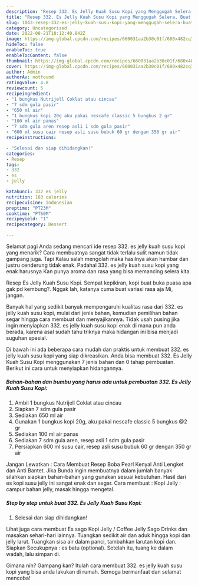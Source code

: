 ```yaml
---
description: "Resep 332. Es Jelly Kuah Susu Kopi yang Menggugah Selera, Buat Buka Puasa Bikin Ngiler"
title: "Resep 332. Es Jelly Kuah Susu Kopi yang Menggugah Selera, Buat Buka Puasa Bikin Ngiler"
slug: 1043-resep-332-es-jelly-kuah-susu-kopi-yang-menggugah-selera-buat-buka-puasa-bikin-ngiler
category: Uncategorized
date: 2022-08-21T10:12:40.842Z
image: https://img-global.cpcdn.com/recipes/660031aa2b30c01f/680x482cq70/332-es-jelly-kuah-susu-kopi-foto-resep-utama.jpg
hideToc: false
enableToc: true
enableTocContent: false
thumbnail: https://img-global.cpcdn.com/recipes/660031aa2b30c01f/680x482cq70/332-es-jelly-kuah-susu-kopi-foto-resep-utama.jpg
cover: https://img-global.cpcdn.com/recipes/660031aa2b30c01f/680x482cq70/332-es-jelly-kuah-susu-kopi-foto-resep-utama.jpg
author: Admin
authorAv: notfound
ratingvalue: 4.8
reviewcount: 5
recipeingredient:
- "1 bungkus Nutrijell Coklat atau cincau"
- "7 sdm gula pasir"
- "650 ml air"
- "1 bungkus kopi 20g aku pakai nescafe classic 5 bungkus 2 gr"
- "100 ml air panas"
- "7 sdm gula aren resep asli 1 sdm gula pasir"
- "600 ml susu cair resep asli susu bubuk 60 gr dengan 350 gr air"
recipeinstructions:

- "Selesai dan siap dihidangkan!"
categories:
- Resep
tags:
- 332
- es
- jelly

katakunci: 332 es jelly 
nutrition: 183 calories
recipecuisine: Indonesian
preptime: "PT23M"
cooktime: "PT60M"
recipeyield: "1"
recipecategory: Dessert

---
```



Selamat pagi Anda sedang mencari ide resep 332. es jelly kuah susu kopi yang menarik? Cara membuatnya sangat tidak terlalu sulit namun tidak gampang juga. Tapi Kalau salah mengolah maka hasilnya akan hambar dan justru cenderung tidak enak. Padahal 332. es jelly kuah susu kopi yang enak harusnya Kan punya aroma dan rasa yang bisa memancing selera kita.


Resep Es Jelly Kuah Susu Kopi. Sempat kepikiran, kopi buat buka puasa apa gak pd kembung?. Nggak lah, katanya cuma buat variasi rasa aja Mi, jangan.

Banyak hal yang sedikit banyak mempengaruhi kualitas rasa dari 332. es jelly kuah susu kopi, mulai dari jenis bahan, kemudian pemilihan bahan segar hingga cara membuat dan menyajikannya. Tidak usah pusing jika ingin menyiapkan 332. es jelly kuah susu kopi enak di mana pun anda berada, karena asal sudah tahu triknya maka hidangan ini bisa menjadi suguhan spesial.


Di bawah ini ada beberapa cara mudah dan praktis untuk membuat 332. es jelly kuah susu kopi yang siap dikreasikan. Anda bisa membuat 332. Es Jelly Kuah Susu Kopi menggunakan 7 jenis bahan dan 0 tahap pembuatan. Berikut ini cara untuk menyiapkan hidangannya.

<!--inarticleads1-->

##### Bahan-bahan dan bumbu yang harus ada untuk pembuatan 332. Es Jelly Kuah Susu Kopi:

1. Ambil 1 bungkus Nutrijell Coklat atau cincau
1. Siapkan 7 sdm gula pasir
1. Sediakan 650 ml air
1. Gunakan 1 bungkus kopi 20g, aku pakai nescafe classic 5 bungkus @2 gr
1. Sediakan 100 ml air panas
1. Sediakan 7 sdm gula aren, resep asli 1 sdm gula pasir
1. Persiapkan 600 ml susu cair, resep asli susu bubuk 60 gr dengan 350 gr air


Jangan Lewatkan : Cara Membuat Resep Boba Pearl Kenyal Anti Lengket dan Anti Bantet. Jika Bunda ingin membuatnya dalam jumlah banyak silahkan siapkan bahan-bahan yang gunakan sesuai kebutuhan. Hasil dari es kopi susu jelly ini sangat enak dan segar. Cara membuat : Kopi Jelly : campur bahan jelly, masak hingga mengetal. 

<!--inarticleads2-->

##### Step by step untuk buat 332. Es Jelly Kuah Susu Kopi:


1. Selesai dan siap dihidangkan!

Lihat juga cara membuat Es sago Kopi Jelly / Coffee Jelly Sago Drinks dan masakan sehari-hari lainnya. Tuangkan sedikit air dan aduk hingga kopi dan jelly larut. Tuangkan sisa air dalam panci, tambahkan larutan kopi dan. Siapkan Secukupnya : es batu (optional). Setelah itu, tuang ke dalam wadah, lalu simpan di. 

Gimana nih? Gampang kan? Itulah cara membuat 332. es jelly kuah susu kopi yang bisa anda lakukan di rumah. Semoga bermanfaat dan selamat mencoba!
